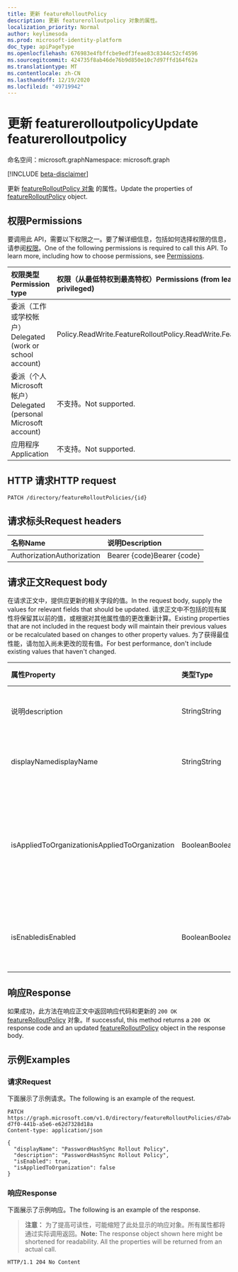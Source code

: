 ```yaml
---
title: 更新 featureRolloutPolicy
description: 更新 featurerolloutpolicy 对象的属性。
localization_priority: Normal
author: keylimesoda
ms.prod: microsoft-identity-platform
doc_type: apiPageType
ms.openlocfilehash: 676983e4fbffcbe9edf3feae83c8344c52cf4596
ms.sourcegitcommit: 424735f8ab46de76b9d850e10c7d97ffd164f62a
ms.translationtype: MT
ms.contentlocale: zh-CN
ms.lasthandoff: 12/19/2020
ms.locfileid: "49719942"
---
```

# <a name="update-featurerolloutpolicy"></a><span data-ttu-id="2f9e6-103">更新 featurerolloutpolicy</span><span class="sxs-lookup"><span data-stu-id="2f9e6-103">Update featurerolloutpolicy</span></span>

<span data-ttu-id="2f9e6-104">命名空间：microsoft.graph</span><span class="sxs-lookup"><span data-stu-id="2f9e6-104">Namespace: microsoft.graph</span></span>

[!INCLUDE [beta-disclaimer](../../includes/beta-disclaimer.md)]

<span data-ttu-id="2f9e6-105">更新 [featureRolloutPolicy 对象](../resources/featurerolloutpolicy.md) 的属性。</span><span class="sxs-lookup"><span data-stu-id="2f9e6-105">Update the properties of [featureRolloutPolicy](../resources/featurerolloutpolicy.md) object.</span></span>

## <a name="permissions"></a><span data-ttu-id="2f9e6-106">权限</span><span class="sxs-lookup"><span data-stu-id="2f9e6-106">Permissions</span></span>

<span data-ttu-id="2f9e6-p101">要调用此 API，需要以下权限之一。要了解详细信息，包括如何选择权限的信息，请参阅[权限](/graph/permissions-reference)。</span><span class="sxs-lookup"><span data-stu-id="2f9e6-p101">One of the following permissions is required to call this API. To learn more, including how to choose permissions, see [Permissions](/graph/permissions-reference).</span></span>

| <span data-ttu-id="2f9e6-109">权限类型</span><span class="sxs-lookup"><span data-stu-id="2f9e6-109">Permission type</span></span>                        | <span data-ttu-id="2f9e6-110">权限（从最低特权到最高特权）</span><span class="sxs-lookup"><span data-stu-id="2f9e6-110">Permissions (from least to most privileged)</span></span> |
|:---------------------------------------|:--------------------------------------------|
| <span data-ttu-id="2f9e6-111">委派（工作或学校帐户）</span><span class="sxs-lookup"><span data-stu-id="2f9e6-111">Delegated (work or school account)</span></span>     | <span data-ttu-id="2f9e6-112">Policy.ReadWrite.FeatureRollout</span><span class="sxs-lookup"><span data-stu-id="2f9e6-112">Policy.ReadWrite.FeatureRollout</span></span> |
| <span data-ttu-id="2f9e6-113">委派（个人 Microsoft 帐户）</span><span class="sxs-lookup"><span data-stu-id="2f9e6-113">Delegated (personal Microsoft account)</span></span> | <span data-ttu-id="2f9e6-114">不支持。</span><span class="sxs-lookup"><span data-stu-id="2f9e6-114">Not supported.</span></span> |
| <span data-ttu-id="2f9e6-115">应用程序</span><span class="sxs-lookup"><span data-stu-id="2f9e6-115">Application</span></span>                            | <span data-ttu-id="2f9e6-116">不支持。</span><span class="sxs-lookup"><span data-stu-id="2f9e6-116">Not supported.</span></span> |

## <a name="http-request"></a><span data-ttu-id="2f9e6-117">HTTP 请求</span><span class="sxs-lookup"><span data-stu-id="2f9e6-117">HTTP request</span></span>

<!-- { "blockType": "ignored" } -->

```http
PATCH /directory/featureRolloutPolicies/{id}
```

## <a name="request-headers"></a><span data-ttu-id="2f9e6-118">请求标头</span><span class="sxs-lookup"><span data-stu-id="2f9e6-118">Request headers</span></span>

| <span data-ttu-id="2f9e6-119">名称</span><span class="sxs-lookup"><span data-stu-id="2f9e6-119">Name</span></span>       | <span data-ttu-id="2f9e6-120">说明</span><span class="sxs-lookup"><span data-stu-id="2f9e6-120">Description</span></span>|
|:-----------|:-----------|
| <span data-ttu-id="2f9e6-121">Authorization</span><span class="sxs-lookup"><span data-stu-id="2f9e6-121">Authorization</span></span> | <span data-ttu-id="2f9e6-122">Bearer {code}</span><span class="sxs-lookup"><span data-stu-id="2f9e6-122">Bearer {code}</span></span> |

## <a name="request-body"></a><span data-ttu-id="2f9e6-123">请求正文</span><span class="sxs-lookup"><span data-stu-id="2f9e6-123">Request body</span></span>

<span data-ttu-id="2f9e6-124">在请求正文中，提供应更新的相关字段的值。</span><span class="sxs-lookup"><span data-stu-id="2f9e6-124">In the request body, supply the values for relevant fields that should be updated.</span></span> <span data-ttu-id="2f9e6-125">请求正文中不包括的现有属性将保留其以前的值，或根据对其他属性值的更改重新计算。</span><span class="sxs-lookup"><span data-stu-id="2f9e6-125">Existing properties that are not included in the request body will maintain their previous values or be recalculated based on changes to other property values.</span></span> <span data-ttu-id="2f9e6-126">为了获得最佳性能，请勿加入尚未更改的现有值。</span><span class="sxs-lookup"><span data-stu-id="2f9e6-126">For best performance, don't include existing values that haven't changed.</span></span>

| <span data-ttu-id="2f9e6-127">属性</span><span class="sxs-lookup"><span data-stu-id="2f9e6-127">Property</span></span>     | <span data-ttu-id="2f9e6-128">类型</span><span class="sxs-lookup"><span data-stu-id="2f9e6-128">Type</span></span>        | <span data-ttu-id="2f9e6-129">说明</span><span class="sxs-lookup"><span data-stu-id="2f9e6-129">Description</span></span> |
|:-------------|:------------|:------------|
|<span data-ttu-id="2f9e6-130">说明</span><span class="sxs-lookup"><span data-stu-id="2f9e6-130">description</span></span>|<span data-ttu-id="2f9e6-131">String</span><span class="sxs-lookup"><span data-stu-id="2f9e6-131">String</span></span>|<span data-ttu-id="2f9e6-132">此策略的说明。</span><span class="sxs-lookup"><span data-stu-id="2f9e6-132">A description for this policy.</span></span>|
|<span data-ttu-id="2f9e6-133">displayName</span><span class="sxs-lookup"><span data-stu-id="2f9e6-133">displayName</span></span>|<span data-ttu-id="2f9e6-134">String</span><span class="sxs-lookup"><span data-stu-id="2f9e6-134">String</span></span>|<span data-ttu-id="2f9e6-135">此显示名称的策略。</span><span class="sxs-lookup"><span data-stu-id="2f9e6-135">The display name for this policy.</span></span>|
|<span data-ttu-id="2f9e6-136">isAppliedToOrganization</span><span class="sxs-lookup"><span data-stu-id="2f9e6-136">isAppliedToOrganization</span></span>|<span data-ttu-id="2f9e6-137">Boolean</span><span class="sxs-lookup"><span data-stu-id="2f9e6-137">Boolean</span></span>|<span data-ttu-id="2f9e6-138">指示此功能推出策略是否应该应用于整个组织。</span><span class="sxs-lookup"><span data-stu-id="2f9e6-138">Indicates whether this feature rollout policy should be applied to the entire organization.</span></span>|
|<span data-ttu-id="2f9e6-139">isEnabled</span><span class="sxs-lookup"><span data-stu-id="2f9e6-139">isEnabled</span></span>|<span data-ttu-id="2f9e6-140">Boolean</span><span class="sxs-lookup"><span data-stu-id="2f9e6-140">Boolean</span></span>|<span data-ttu-id="2f9e6-141">指示是否启用功能推出。</span><span class="sxs-lookup"><span data-stu-id="2f9e6-141">Indicates whether the feature rollout is enabled.</span></span>|

## <a name="response"></a><span data-ttu-id="2f9e6-142">响应</span><span class="sxs-lookup"><span data-stu-id="2f9e6-142">Response</span></span>

<span data-ttu-id="2f9e6-143">如果成功，此方法在响应正文中返回响应代码和更新的 `200 OK` [featureRolloutPolicy](../resources/featurerolloutpolicy.md) 对象。</span><span class="sxs-lookup"><span data-stu-id="2f9e6-143">If successful, this method returns a `200 OK` response code and an updated [featureRolloutPolicy](../resources/featurerolloutpolicy.md) object in the response body.</span></span>

## <a name="examples"></a><span data-ttu-id="2f9e6-144">示例</span><span class="sxs-lookup"><span data-stu-id="2f9e6-144">Examples</span></span>

### <a name="request"></a><span data-ttu-id="2f9e6-145">请求</span><span class="sxs-lookup"><span data-stu-id="2f9e6-145">Request</span></span>

<span data-ttu-id="2f9e6-146">下面展示了示例请求。</span><span class="sxs-lookup"><span data-stu-id="2f9e6-146">The following is an example of the request.</span></span>
<!-- {
  "blockType": "request",
  "name": "update_featurerolloutpolicy"
}-->

```http
PATCH https://graph.microsoft.com/v1.0/directory/featureRolloutPolicies/d7ab4886-d7f0-441b-a5e6-e62d7328d18a
Content-type: application/json

{
  "displayName": "PasswordHashSync Rollout Policy",
  "description": "PasswordHashSync Rollout Policy",
  "isEnabled": true,
  "isAppliedToOrganization": false
}
```

### <a name="response"></a><span data-ttu-id="2f9e6-147">响应</span><span class="sxs-lookup"><span data-stu-id="2f9e6-147">Response</span></span>

<span data-ttu-id="2f9e6-148">下面展示了示例响应。</span><span class="sxs-lookup"><span data-stu-id="2f9e6-148">The following is an example of the response.</span></span>

> <span data-ttu-id="2f9e6-p103">**注意：** 为了提高可读性，可能缩短了此处显示的响应对象。所有属性都将通过实际调用返回。</span><span class="sxs-lookup"><span data-stu-id="2f9e6-p103">**Note:** The response object shown here might be shortened for readability. All the properties will be returned from an actual call.</span></span>

<!-- {
  "blockType": "response",
  "truncated": true,
  "@odata.type": "microsoft.graph.featureRolloutPolicy"
} -->

```http
HTTP/1.1 204 No Content
```

<!-- uuid: 16cd6b66-4b1a-43a1-adaf-3a886856ed98
2019-02-04 14:57:30 UTC -->
<!-- {
  "type": "#page.annotation",
  "description": "Update featurerolloutpolicy",
  "keywords": "",
  "section": "documentation",
  "tocPath": ""
}-->


